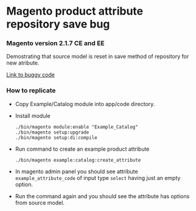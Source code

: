 # Magento product attribute repository save bug

### Magento version 2.1.7 CE and EE

Demostrating that source model is reset in save method of repository for new atribute.

[Link to buggy code ](https://github.com/magento/magento2/blob/5973d671fae91b0cde83b43777fff34848880d82/app/code/Magento/Catalog/Model/Product/Attribute/Repository.php#L163)

### How to replicate

- Copy Example/Catalog module into app/code directory.
- Install module 
    
      ./bin/magento module:enable "Example_Catalog"
      ./bin/magento setup:upgrade
      ./bin/magento setup:di:compile
      
- Run command to create an example product attribute
    
      ./bin/magento example:catalog:create_attribute
      
- In magento admin panel you should see attribute `example_attribute_code` of input type `select` having just an empty option.

- Run the command again and you should see the attribute has options from source model.
